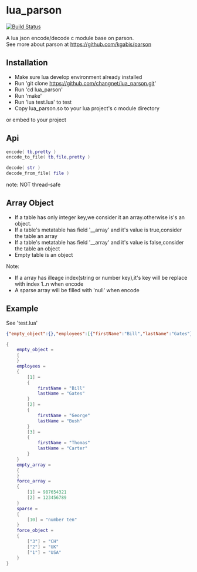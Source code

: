 lua_parson
==========

[![Build Status](https://travis-ci.org/changnet/lua_parson.svg?branch=master)](https://travis-ci.org/changnet/lua_parson)

A lua json encode/decode c module base on parson.  
See more about parson at https://github.com/kgabis/parson

Installation
------------

 * Make sure lua develop environment already installed
 * Run 'git clone https://github.com/changnet/lua_parson.git'
 * Run 'cd lua_parson'
 * Run 'make'
 * Run 'lua test.lua' to test
 * Copy lua_parson.so to your lua project's c module directory
 
or embed to your project

Api
-----

```lua
encode( tb,pretty )
encode_to_file( tb,file,pretty )

decode( str )
decode_from_file( file )
``` 
note:
    NOT thread-safe

Array Object
------------

 * If a table has only integer key,we consider it an array.otherwise is's an object.
 * If a table's metatable has field '__array' and it's value is true,consider the table an array
 * If a table's metatable has field '__array' and it's value is false,consider the table an object
 * Empty table is an object

Note:
 * If a array has illeage index(string or number key),it's key will be replace with index 1..n when encode
 * A sparse array will be filled with 'null' when encode

Example
-------

See 'test.lua'  

```json
{"empty_object":{},"employees":[{"firstName":"Bill","lastName":"Gates"},{"firstName":"George","lastName":"Bush"},{"firstName":"Thomas","lastName":"Carter"}],"force_object":{"1":"USA","2":"UK","3":"CH"},"force_array":["987654321","123456789"],"sparse":[null,null,null,null,null,null,null,null,null,"number ten"],"empty_array":[]}
```

```lua
{
    empty_object = 
    {
    }
    employees = 
    {
        [1] = 
        {
            firstName = "Bill"
            lastName = "Gates"
        }
        [2] = 
        {
            firstName = "George"
            lastName = "Bush"
        }
        [3] = 
        {
            firstName = "Thomas"
            lastName = "Carter"
        }
    }
    empty_array = 
    {
    }
    force_array = 
    {
        [1] = 987654321
        [2] = 123456789
    }
    sparse = 
    {
        [10] = "number ten"
    }
    force_object = 
    {
        ["3"] = "CH"
        ["2"] = "UK"
        ["1"] = "USA"
    }
}
```
